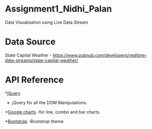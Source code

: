 # Assignment1_Nidhi_Palan
Data Visualisation using Live Data Stream

# Data Source
State Capital Weather - https://www.pubnub.com/developers/realtime-data-streams/state-capital-weather/

# API Reference
*[jQuery](https://jquery.com/)
 - jQuery for all the DOM Manipulations.
 
*[Google charts](https://developers.google.com/chart/)
 -for line, combo and bar charts.
 
*[Bootstrap](http://getbootstrap.com/)
 -Bootstrap theme